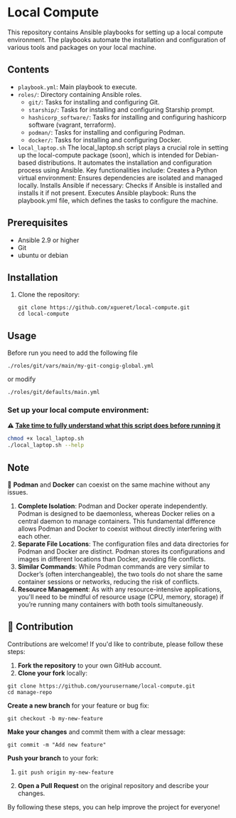 # Local Compute

This repository contains Ansible playbooks for setting up a local compute environment. The playbooks automate the installation and configuration of various tools and packages on your local machine.



## Contents

- `playbook.yml`: Main playbook to execute.
- `roles/`: Directory containing Ansible roles.
  - `git/`: Tasks for installing and configuring Git.
  - `starship/`: Tasks for installing and configuring Starship prompt.
  - `hashicorp_software/`: Tasks for installing and configuring hashicorp software (vagrant, terraform).
  - `podman/`: Tasks for installing and configuring Podman.
  - `docker/`: Tasks for installing and configuring Docker.
- `local_laptop.sh` The local_laptop.sh script plays a crucial role in setting up the local-compute package (soon), which is intended for Debian-based distributions. 
    It automates the installation and configuration process using Ansible. Key functionalities include:
    Creates a Python virtual environment: Ensures dependencies are isolated and managed locally.
    Installs Ansible if necessary: Checks if Ansible is installed and installs it if not present.
    Executes Ansible playbook: Runs the playbook.yml file, which defines the tasks to configure the machine.



## Prerequisites

- Ansible 2.9 or higher
- Git
- ubuntu or debian



## Installation

1. Clone the repository:

    ```shell
    git clone https://github.com/xgueret/local-compute.git
    cd local-compute
    ```



## Usage

Before run you need to add the following file

```shell
./roles/git/vars/main/my-git-congig-global.yml
```
or modify 
```shell
./roles/git/defaults/main.yml
```



### Set up your local compute environment:

**:warning: <u>Take time to fully understand what this script does before running it</u>**

```sh
chmod +x local_laptop.sh
./local_laptop.sh --help
```



## Note

:thinking: **Podman** and **Docker** can coexist on the same machine without any issues. 

1. **Complete Isolation**: Podman and Docker operate independently. Podman is designed to be daemonless, whereas Docker relies on a central daemon to manage containers. This fundamental difference allows Podman and Docker to coexist without directly interfering with each other.
2. **Separate File Locations**: The configuration files and data directories for Podman and Docker are distinct. Podman stores its configurations and images in different locations than Docker, avoiding file conflicts.
3. **Similar Commands**: While Podman commands are very similar to Docker’s (often interchangeable), the two tools do not share the same container sessions or networks, reducing the risk of conflicts.
4. **Resource Management**: As with any resource-intensive applications, you'll need to be mindful of resource usage (CPU, memory, storage) if you’re running many containers with both tools simultaneously.



## :facepunch: Contribution

Contributions are welcome! If you'd like to contribute, please follow these steps:

1. **Fork the repository** to your own GitHub account.
2. **Clone your fork** locally:

```shell
git clone https://github.com/yourusername/local-compute.git
cd manage-repo
```

**Create a new branch** for your feature or bug fix:

```shell
git checkout -b my-new-feature
```

**Make your changes** and commit them with a clear message:

```shell
git commit -m "Add new feature"
```

**Push your branch** to your fork:

1. ```shell
   git push origin my-new-feature
   ```

2. **Open a Pull Request** on the original repository and describe your changes.

By following these steps, you can help improve the project for everyone!
